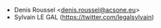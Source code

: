 - Denis Roussel \<<denis.roussel@acsone.eu>\>
- Sylvain LE GAL (<https://twitter.com/legalsylvain>)

